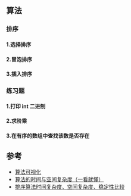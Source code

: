 ## 算法

### 排序

#### 1.选择排序

#### 2.冒泡排序

#### 3.插入排序



### 练习题

#### 1.打印 int 二进制

#### 2.求阶乘

#### 3.在有序的数组中查找该数是否存在

## 参考

- [算法可视化](https://visualgo.net/zh/sorting?slide=8)
- [算法的时间与空间复杂度（一看就懂）](https://zhuanlan.zhihu.com/p/50479555)
- [排序算法时间复杂度、空间复杂度、稳定性比较](https://blog.csdn.net/pange1991/article/details/85460755)